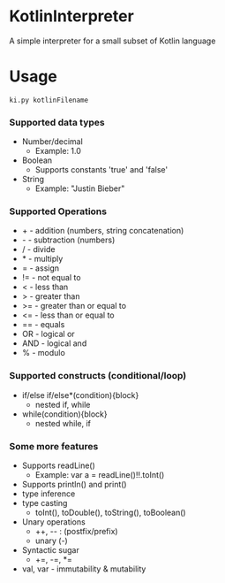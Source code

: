 # KotlinInterpreter
A simple interpreter for a small subset of Kotlin language

# Usage
```
ki.py kotlinFilename
```

### Supported data types
* Number/decimal
  - Example: 1.0
* Boolean
  - Supports constants 'true' and 'false'
* String
  - Example: "Justin Bieber"

### Supported Operations
* \+		- addition  (numbers, string concatenation)
* \-		- subtraction (numbers)
* \/		- divide
* \*		- multiply
* \=		- assign
* \!=	  - not equal to
* \<	  - less than
* \>	  - greater than
* \>=	  - greater than or equal to
* \<=	  - less than or equal to
* \==   - equals
* OR	  - logical or
* AND	  - logical and
* %     - modulo

### Supported constructs (conditional/loop)
* if/else if/else*(condition){block}
  - nested if, while
* while(condition){block}
  - nested while, if

### Some more features
* Supports readLine()
  - Example: var a = readLine()!!.toInt()
* Supports println() and print()
* type inference
* type casting
  - toInt(), toDouble(), toString(), toBoolean()
* Unary operations
  - ++, -- : (postfix/prefix)
  - unary (-)
* Syntactic sugar
  - +=, -=, *=
* val, var - immutability & mutability
